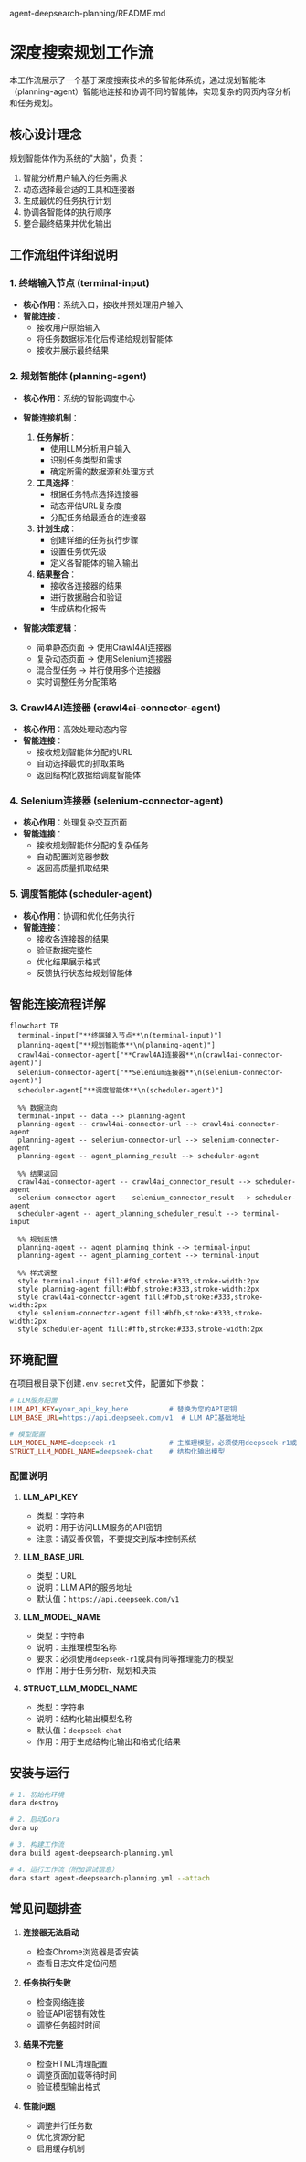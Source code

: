 agent-deepsearch-planning/README.md
# 深度搜索规划工作流

本工作流展示了一个基于深度搜索技术的多智能体系统，通过规划智能体（planning-agent）智能地连接和协调不同的智能体，实现复杂的网页内容分析和任务规划。

## 核心设计理念

规划智能体作为系统的"大脑"，负责：
1. 智能分析用户输入的任务需求
2. 动态选择最合适的工具和连接器
3. 生成最优的任务执行计划
4. 协调各智能体的执行顺序
5. 整合最终结果并优化输出

## 工作流组件详细说明

### 1. 终端输入节点 (terminal-input)
- **核心作用**：系统入口，接收并预处理用户输入
- **智能连接**：
  - 接收用户原始输入
  - 将任务数据标准化后传递给规划智能体
  - 接收并展示最终结果

### 2. 规划智能体 (planning-agent)
- **核心作用**：系统的智能调度中心
- **智能连接机制**：
  1. **任务解析**：
     - 使用LLM分析用户输入
     - 识别任务类型和需求
     - 确定所需的数据源和处理方式
  2. **工具选择**：
     - 根据任务特点选择连接器
     - 动态评估URL复杂度
     - 分配任务给最适合的连接器
  3. **计划生成**：
     - 创建详细的任务执行步骤
     - 设置任务优先级
     - 定义各智能体的输入输出
  4. **结果整合**：
     - 接收各连接器的结果
     - 进行数据融合和验证
     - 生成结构化报告

- **智能决策逻辑**：
  - 简单静态页面 → 使用Crawl4AI连接器
  - 复杂动态页面 → 使用Selenium连接器
  - 混合型任务 → 并行使用多个连接器
  - 实时调整任务分配策略

### 3. Crawl4AI连接器 (crawl4ai-connector-agent)
- **核心作用**：高效处理动态内容
- **智能连接**：
  - 接收规划智能体分配的URL
  - 自动选择最优的抓取策略
  - 返回结构化数据给调度智能体

### 4. Selenium连接器 (selenium-connector-agent)
- **核心作用**：处理复杂交互页面
- **智能连接**：
  - 接收规划智能体分配的复杂任务
  - 自动配置浏览器参数
  - 返回高质量抓取结果

### 5. 调度智能体 (scheduler-agent)
- **核心作用**：协调和优化任务执行
- **智能连接**：
  - 接收各连接器的结果
  - 验证数据完整性
  - 优化结果展示格式
  - 反馈执行状态给规划智能体

## 智能连接流程详解

```mermaid
flowchart TB
  terminal-input["**终端输入节点**\n(terminal-input)"]
  planning-agent["**规划智能体**\n(planning-agent)"]
  crawl4ai-connector-agent["**Crawl4AI连接器**\n(crawl4ai-connector-agent)"]
  selenium-connector-agent["**Selenium连接器**\n(selenium-connector-agent)"]
  scheduler-agent["**调度智能体**\n(scheduler-agent)"]

  %% 数据流向
  terminal-input -- data --> planning-agent
  planning-agent -- crawl4ai-connector-url --> crawl4ai-connector-agent
  planning-agent -- selenium-connector-url --> selenium-connector-agent
  planning-agent -- agent_planning_result --> scheduler-agent
  
  %% 结果返回
  crawl4ai-connector-agent -- crawl4ai_connector_result --> scheduler-agent
  selenium-connector-agent -- selenium_connector_result --> scheduler-agent
  scheduler-agent -- agent_planning_scheduler_result --> terminal-input
  
  %% 规划反馈
  planning-agent -- agent_planning_think --> terminal-input
  planning-agent -- agent_planning_content --> terminal-input

  %% 样式调整
  style terminal-input fill:#f9f,stroke:#333,stroke-width:2px
  style planning-agent fill:#bbf,stroke:#333,stroke-width:2px
  style crawl4ai-connector-agent fill:#fbb,stroke:#333,stroke-width:2px
  style selenium-connector-agent fill:#bfb,stroke:#333,stroke-width:2px
  style scheduler-agent fill:#ffb,stroke:#333,stroke-width:2px

```

## 环境配置

在项目根目录下创建`.env.secret`文件，配置如下参数：

```ini
# LLM服务配置
LLM_API_KEY=your_api_key_here          # 替换为您的API密钥
LLM_BASE_URL=https://api.deepseek.com/v1  # LLM API基础地址

# 模型配置
LLM_MODEL_NAME=deepseek-r1             # 主推理模型，必须使用deepseek-r1或同等推理能力的模型
STRUCT_LLM_MODEL_NAME=deepseek-chat    # 结构化输出模型
```

### 配置说明

1. **LLM_API_KEY**
   - 类型：字符串
   - 说明：用于访问LLM服务的API密钥
   - 注意：请妥善保管，不要提交到版本控制系统

2. **LLM_BASE_URL**
   - 类型：URL
   - 说明：LLM API的服务地址
   - 默认值：`https://api.deepseek.com/v1`

3. **LLM_MODEL_NAME**
   - 类型：字符串
   - 说明：主推理模型名称
   - 要求：必须使用`deepseek-r1`或具有同等推理能力的模型
   - 作用：用于任务分析、规划和决策

4. **STRUCT_LLM_MODEL_NAME**
   - 类型：字符串
   - 说明：结构化输出模型名称
   - 默认值：`deepseek-chat`
   - 作用：用于生成结构化输出和格式化结果

## 安装与运行

```bash
# 1. 初始化环境
dora destroy

# 2. 启动Dora
dora up

# 3. 构建工作流
dora build agent-deepsearch-planning.yml

# 4. 运行工作流（附加调试信息）
dora start agent-deepsearch-planning.yml --attach
```

## 常见问题排查

1. **连接器无法启动**
   - 检查Chrome浏览器是否安装
   - 查看日志文件定位问题

2. **任务执行失败**
   - 检查网络连接
   - 验证API密钥有效性
   - 调整任务超时时间

3. **结果不完整**
   - 检查HTML清理配置
   - 调整页面加载等待时间
   - 验证模型输出格式

4. **性能问题**
   - 调整并行任务数
   - 优化资源分配
   - 启用缓存机制

